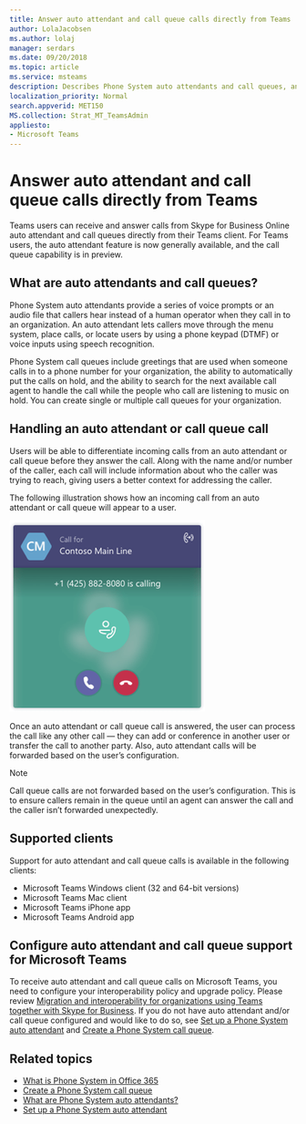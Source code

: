 ```yaml
---
title: Answer auto attendant and call queue calls directly from Teams
author: LolaJacobsen
ms.author: lolaj
manager: serdars
ms.date: 09/20/2018
ms.topic: article
ms.service: msteams
description: Describes Phone System auto attendants and call queues, and explains how you can answer these calls in Teams.
localization_priority: Normal
search.appverid: MET150
MS.collection: Strat_MT_TeamsAdmin
appliesto: 
- Microsoft Teams
---
```


Answer auto attendant and call queue calls directly from Teams
===========================================================

Teams users can receive and answer calls from Skype for Business Online auto attendant and call queues directly from their Teams client. For Teams users, the auto attendant feature is now generally available, and the call queue capability is in preview. 

## What are auto attendants and call queues?

Phone System auto attendants provide a series of voice prompts or an audio file that callers hear instead of a human operator when they call in to an organization. An auto attendant lets callers move through the menu system, place calls, or locate users by using a phone keypad (DTMF) or voice inputs using speech recognition.

Phone System call queues include greetings that are used when someone calls in to a phone number for your organization, the ability to automatically put the calls on hold, and the ability to search for the next available call agent to handle the call while the people who call are listening to music on hold. You can create single or multiple call queues for your organization.

## Handling an auto attendant or call queue call

Users will be able to differentiate incoming calls from an auto attendant or call queue before they answer the call. Along with the name and/or number of the caller, each call will include information about who the caller was trying to reach, giving users a better context for addressing the caller.

The following illustration shows how an incoming call from an auto attendant or call queue will appear to a user.

![Incoming call notification](media/answer-auto-attendant-and-call-queue-calls-image1.png)

Once an auto attendant or call queue call is answered, the user can process the call like any other call &#x2014; they can add or conference in another user or transfer the call to another party. Also, auto attendant calls will be forwarded based on the user’s configuration.

> [!NOTE] 
> Call queue calls are not forwarded based on the user’s configuration. This is to ensure callers remain in the queue until an agent can answer the call and the caller isn’t forwarded unexpectedly.

## Supported clients

Support for auto attendant and call queue calls is available in the following clients:

-	Microsoft Teams Windows client (32 and 64-bit versions)
-	Microsoft Teams Mac client
-	Microsoft Teams iPhone app
-	Microsoft Teams Android app

## Configure auto attendant and call queue support for Microsoft Teams

To receive auto attendant and call queue calls on Microsoft Teams, you need to configure your interoperability policy and upgrade policy. Please review [Migration and interoperability for organizations using Teams together with Skype for Business](migration-interop-guidance-for-teams-with-skype.md). If you do not have auto attendant and/or call queue configured and would like to do so, see [Set up a Phone System auto attendant](https://docs.microsoft.com/en-us/skypeforbusiness/what-is-phone-system-in-office-365/set-up-a-phone-system-auto-attendant) and [Create a Phone System call queue](https://docs.microsoft.com/en-us/skypeforbusiness/what-is-phone-system-in-office-365/create-a-phone-system-call-queue).

## Related topics

-	[What is Phone System in Office 365](what-is-phone-system-in-office-365.md)
-	[Create a Phone System call queue](https://docs.microsoft.com/en-us/skypeforbusiness/what-is-phone-system-in-office-365/create-a-phone-system-call-queue)
-	[What are Phone System auto attendants?](what-are-phone-system-auto-attendants.md)
-	[Set up a Phone System auto attendant](https://docs.microsoft.com/en-us/skypeforbusiness/what-is-phone-system-in-office-365/set-up-a-phone-system-auto-attendant)

